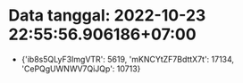 # Data tanggal: 2022-10-23 22:55:56.906186+07:00

* {'ib8s5QLyF3ImgVTR': 5619, 'mKNCYtZF7BdttX7t': 17134, 'CePQgUWNWV7QiJQp': 10713}
